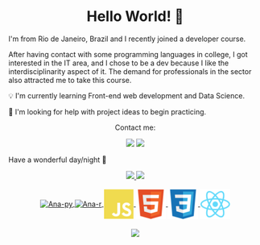 ###
<h1 align="center"> Hello World! 👋 </h1>
I'm from Rio de Janeiro, Brazil and I recently joined a developer course. 

After having contact with some programming languages in college, I got interested in the IT area, and I chose to be a dev because I like the interdisciplinarity aspect of it. The demand for professionals in the sector also attracted me to take this course.

:bulb: I'm currently learning Front-end web development and Data Science. 

:paw_prints: I'm looking for help with project ideas to begin practicing. 

<div align="center">
Contact me:

<a href = "mailto:acluztp@gmail.com"><img src="https://img.shields.io/badge/-Gmail-%23333?style=for-the-badge&logo=gmail&logoColor=white" target="_blank"></a>
<a href="https://www.linkedin.com/in/ana-carol-luz/" target="_blank"><img src="https://img.shields.io/badge/-LinkedIn-%230077B5?style=for-the-badge&logo=linkedin&logoColor=white" target="_blank"></a>
</div>

Have a wonderful day/night 🌆

<div align="center">
  <a href="https://github.com/rafaballerini">
  <img height="180em" src="https://github-readme-stats.vercel.app/api?username=Anadev-saga&show_icons=true&theme=tokyonight&include_all_commits=true&count_private=true"/>
  <img height="180em" src="https://github-readme-stats.vercel.app/api/top-langs/?username=Anadev-saga&layout=compact&langs_count=7&theme=tokyonight"/>
</div>
  
 <div align="center" style="display: inline_block"><br>
  <img align="center" alt="Ana-py" height="60" width="60" src="https://cdn.jsdelivr.net/gh/devicons/devicon/icons/python/python-original.svg"/>
  <img align="center" alt="Ana-r" height="60" width="60" src="https://cdn.jsdelivr.net/gh/devicons/devicon/icons/r/r-original.svg" />
  <img align="center" alt="Ana-Js" height="60" width="60" src="https://raw.githubusercontent.com/devicons/devicon/master/icons/javascript/javascript-plain.svg">
  <img align="center" alt="Ana-HTML" height="60" width="60" src="https://raw.githubusercontent.com/devicons/devicon/master/icons/html5/html5-original.svg">
  <img align="center" alt="Ana-CSS" height="60" width="60" src="https://raw.githubusercontent.com/devicons/devicon/master/icons/css3/css3-original.svg">
  <img align="center" alt="Ana-React" height="60" width="60" src="https://raw.githubusercontent.com/devicons/devicon/master/icons/react/react-original.svg">
  </div>
  
 <div align="center" style="display: inline_block"><br>
<img align="center" src="https://live.staticflickr.com/65535/51934788829_1c39528461_m.jpg">
  </div>
<!--
**Anadev-saga/Anadev-saga** is a ✨ _special_ ✨ repository because its `README.md` (this file) appears on your GitHub profile.

Here are some ideas to get you started:

- 🔭 I’m currently working on ...
- 🌱 I’m currently learning ...
- 👯 I’m looking to collaborate on ...
- 🤔 I’m looking for help with ...
- 💬 Ask me about ...
- 📫 How to reach me: ...
- 😄 Pronouns: ...
- ⚡ Fun fact: ...
-->
